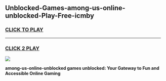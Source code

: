 
## Unblocked-Games-among-us-online-unblocked-Play-Free-icmby
<h3>
<a href="https://premium76.site?title=among-us-online-unblocked&ref=20M">CLICK TO PLAY</a></h3>
<hr>

<h3>
<a href="https://premium76.site?title=among-us-online-unblocked&ref=20M">CLICK 2 PLAY</a>
  
</h3>

<a href="https://premium76.site?title=among-us-online-unblocked&ref=19M"><img src="https://clearcache.store/games.png"></a>


**among-us-online-unblocked games unblocked: Your Gateway to Fun and Accessible Online Gaming**
